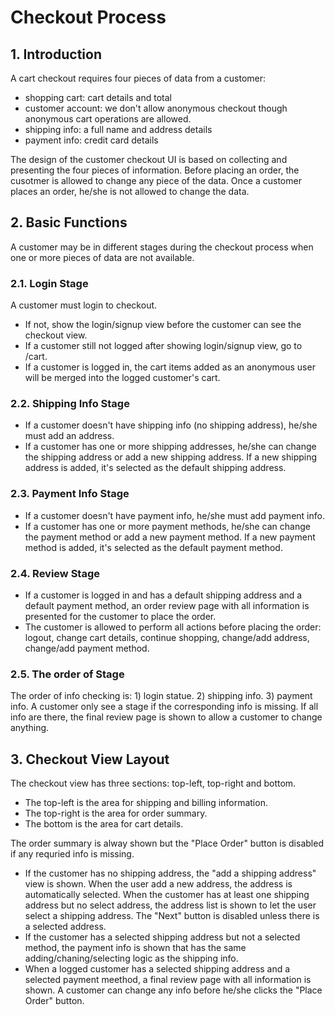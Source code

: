 # Checkout Process

## 1. Introduction
A cart checkout requires four pieces of data from a customer:

* shopping cart: cart details and total
* customer account: we don't allow anonymous checkout though anonymous cart operations are allowed.
* shipping info: a full name and address details
* payment info: credit card details

The design of the customer checkout UI is based on collecting and presenting the four pieces of information. Before placing an order, the cusotmer is allowed to change any piece of the data. Once a customer places an order, he/she is not allowed to change the data.

## 2. Basic Functions
A customer may be in different stages during the checkout process when one or more pieces of data are not available.

### 2.1. Login Stage
A customer must login to checkout. 

* If not, show the login/signup view before the customer can see the checkout view. 
* If a customer still not logged after showing login/signup view, go to /cart. 
* If a customer is logged in, the cart items added as an anonymous user will be merged into the logged customer's cart.

### 2.2. Shipping Info Stage
* If a customer doesn't have shipping info (no shipping address), he/she must add an address.
* If a customer has one or more shipping addresses, he/she can change the shipping address or add a new shipping address. If a new shipping address is added, it's selected as the default shipping address.

### 2.3. Payment Info Stage
* If a customer doesn't have payment info, he/she must add payment info.
* If a customer has one or more payment methods, he/she can change the payment method or add a new payment method. If a new payment method is added, it's selected as the default payment method.

### 2.4. Review Stage
* If a customer is logged in and has a default shipping address and a default payment method, an order review page with all information is presented for the customer to place the order.
* The customer is allowed to perform all actions before placing the order: logout, change cart details, continue shopping, change/add address, change/add payment method.

### 2.5. The order of Stage
The order of info checking is: 1) login statue. 2) shipping info. 3) payment info. A customer only see a stage if the corresponding info is missing. If all info are there, the final review page is shown to allow a customer to change anything.  

## 3. Checkout View Layout
The checkout view has three sections: top-left, top-right and bottom.

* The top-left is the area for shipping and billing information.
* The top-right is the area for order summary.
* The bottom is the area for cart details.

The order summary is alway shown but the "Place Order" button is disabled if any requried info is missing. 

* If the customer has no shipping address, the "add a shipping address" view is shown. When the user add a new address, the address is automatically selected. When the customer has at least one shipping address but no select address, the address list is shown to let the user select a shipping address. The "Next" button is disabled unless there is a selected address. 
* If the customer has a selected shipping address but not a selected method, the payment info is shown that has the same adding/chaning/selecting logic as the shipping info. 
* When a logged customer has a selected shipping address and a selected payment meethod, a final review page with all information is shown. A customer can change any info before he/she clicks the "Place Order" button. 





